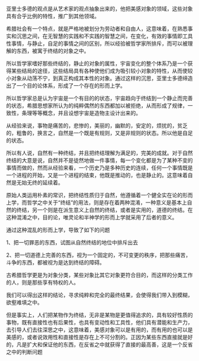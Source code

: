 <p data-pid="PMt-aW4N">亚里士多德的观点是从艺术家的观点抽象出来的，他把美感对象的领域，这些对象具有合乎比例的特性，推广到其他领域。</p><p data-pid="BApj9PST">希腊社会有一个特点，就是严格地被划分为劳动者和自由人，这意味着，在熟悉事实和沉思之间，在无智慧的实践和不实践的智慧之间，在变化，有效的事情即工具性事情，与静止，自足的事情之间的区别，所以经验被哲学家所排斥，而可以被理解的东西，被寓于终结的对象之中。</p><p data-pid="W8tzOIBS">所以哲学家嗜好那些终结的，静止的对象的属性，宇宙变化的整个体系乃是一个获得某些结局的途径，这些结局具有各种使他们成为吸引较小对象的特性，从而使较小对象从动荡不宁，到真正构成其本性的对象。通过这样的沉思，亚里士多德缔造出了一个目的论体系，形成了一个存在的形而上学。</p><p data-pid="j63peO-B">所以哲学家总是认为宇宙是一个有目的的状态，宇宙趋向于终结到一个静止而完善的状态，希腊思想家所认为的纯粹偶然的东西都加以被拒绝，从而形成了规律，一致性，条理等等概念，并且设想宇宙是造物主设计出来的。</p><p data-pid="xGl6KBKW">从经验来说，事物是痛苦的，悲惨的，美丽的，幽默的，安定的，烦扰的，贫乏的，粗鲁的，换言之，自然是一个既是有规则，又是非规则的状态。所以他是自足的状态。</p><p data-pid="qBOykbLB">所以有人说，自然有一种终结，并且把终结理解为满足的，完美的成就。对于自然终结的大意是说，自然并不是徒然地做一件事情，每一个变化都是为了某种不变的事情而做的，然而从经验来看，一个历史乃是多种历史的连续，任何一个事情既是一个进程的开始，又是一个进程的结束，他既是推动的，也是静止的。这意味着自然是无始无终的延续着。</p><p data-pid="1X1Ire3m">原始人类运用朴素的常识，把终结性质归于自然，他遵循着一个健全实在论的形而上学，而哲学之中关于“终结”的用法，则是存在着两种混淆，一种意义是基本上自然的终结，另一个则是在派生意义上自然的终结，或者是实用的，道德的终结。在这种混淆之中，目的论，唯灵论和半神学的形而上学就采用了后者的意义。</p><p data-pid="ja0h_WZG">通过这种混乱的形而上学，导致了如下的问题</p><p data-pid="kYjraKk4">1、把一切罪恶的东西，试图从自然终结的地位中排斥出去</p><p data-pid="GUSCtbBn">2、把一切道德上完善的东西，视为一个固定的，不可变更的秩序，把那些痛苦，斗争的东西，都被视为是达到终结的障碍。</p><p data-pid="GDp8--WP">古希腊哲学更是为对象分类，某些对象比其它对象更符合目的，而这样的分类工作的人，则是那些享有特权的人。</p><p data-pid="KNGdM5h7">我们可以得出这样的结论，寻求纯粹和完全的最终结果，会使得我们带入到模糊，欲壑难填之中。</p><p data-pid="c3B5WUNn">但是事实上，人们把某物作为终结，无非是某物是更值得追求的，具有较好性质的事物，既有直接性也有后果性，也具有变动性和工具性，他们具有潜能和生产力，去引导人们去往深思之中，这意味着，美感对象可以是有用的，而有用的也可以是美感的，或者说效用性和直接性是存在上不可分割的。正因为某些东西直接就是好的，凡是扩大和保证他的东西，在反省之中就获得了直接的最高善，这是一个反省之中的判断问题</p><p></p>